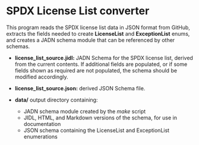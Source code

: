 # SPDX License List converter

This program reads the SPDX license list data in JSON format from GitHub, extracts the fields needed
to create **LicenseList** and **ExceptionList** enums, and creates a JADN schema module that can
be referenced by other schemas.

* **license_list_source.jidl:** JADN Schema for the SPDX license list, derived from the current contents.
If additional fields are populated, or if some fields shown as required are not populated, the schema should
be modified accordingly.

* **license_list_source.json:** derived JSON Schema file.

* **data/** output directory containing:
    * JADN schema module created by the *make* script
    * JIDL, HTML, and Markdown versions of the schema, for use in documentation
    * JSON schema containing the LicenseList and ExceptionList enumerations
